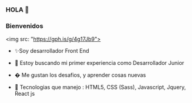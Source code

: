 ### HOLA 👋
###  Bienvenidos 

<img src: "https://gph.is/g/4g17Jb9"></img>
- ✨Soy desarrollador Front End

- 🔭 Estoy buscando mi primer experiencia como Desarrollador Junior

- � Me gustan los desafios, y aprender cosas nuevas 

- 🤔 Tecnologias que manejo : HTML5, CSS (Sass), Javascript, Jquery, React js

